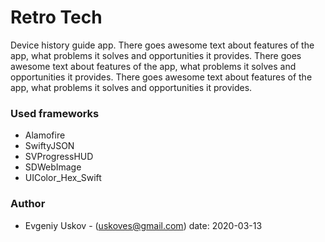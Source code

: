 # Retro Tech

Device history guide app. 
There goes awesome text about features of the app, what problems it solves and opportunities it provides.
There goes awesome text about features of the app, what problems it solves and opportunities it provides.
There goes awesome text about features of the app, what problems it solves and opportunities it provides.

### Used frameworks
- Alamofire
- SwiftyJSON
- SVProgressHUD
- SDWebImage
- UIColor_Hex_Swift

### Author
- Evgeniy Uskov - (uskoves@gmail.com)
date: 2020-03-13
